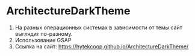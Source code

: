 # ArchitectureDarkTheme

1. На разных операционных системах в зависимости от темы сайт выглядит по-разному.
2. Использование GSAP
3. Ссылка на сайт: https://hytekcoop.github.io/ArchitectureDarkTheme/ 
